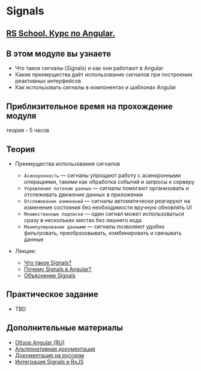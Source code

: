 # Signals

## [RS School. Курс по Angular.](../../README-RU.md)

## В этом модуле вы узнаете

- Что такое сигналы (Signals) и как они работают в Angular
- Какие преимущества даёт использование сигналов при построении реактивных интерфейсов
- Как использовать сигналы в компонентах и шаблонах Angular

## Приблизительное время на прохождение модуля

теория - 5 часов

## Теория

- Преимущества использования сигналов
  - `Асинхронность` — сигналы упрощают работу с асинхронными операциями, такими как обработка событий и запросы к серверу
  - `Управление потоком данных` — сигналы помогают организовать и отслеживать движение данных в приложении
  - `Отслеживание изменений` — сигналы автоматически реагируют на изменение состояния без необходимости вручную обновлять UI
  - `Множественные подписки` — один сигнал может использоваться сразу в нескольких местах без лишнего кода
  - `Манипулирование данными` — сигналы позволяют удобно фильтровать, преобразовывать, комбинировать и связывать данные

- Лекции:
  - [Что такое Signals?](https://www.youtube.com/watch?v=6W6gycuhiN0&t=169s)
  - [Почему Signals в Angular?](https://www.youtube.com/watch?v=KtEWoFElU9k)
  - [Объяснение Signals](https://www.youtube.com/watch?v=d0IjEcRmNL4)

## Практическое задание

- TBD

## Дополнительные материалы

- [Обзор Angular (RU)](https://angdev.ru/angular)
- [Альтернативная документация](https://angular-ru.github.io)
- [Документация на русском](https://angdev.ru/angular/signals/#_5)
- [Интеграция Signals и RxJS](https://angular.dev/ecosystem/rxjs-interop)
